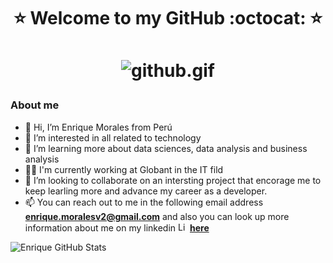 <h1 align="center">⭐️ Welcome to my GitHub :octocat: ⭐️ <h1/>
<p align="center">
<img src="https://media.giphy.com/media/qgQUggAC3Pfv687qPC/giphy.gif" alt="github.gif" border="0">
<p/> 

### About me
- 👋 Hi, I’m Enrique Morales from Perú
- 👀 I’m interested in all related to technology
- 🌱 I’m learning more about data sciences, data analysis and business analysis
- 🐱‍🏍 I'm currently working at Globant in the IT fild
- 💞️ I’m looking to collaborate on an intersting project that encorage me to keep learling more and advance my career as a developer.
- 📫 You can reach out to me in the following email address **enrique.moralesv2@gmail.com** and also you can look up more information about me on my linkedin  <img src="https://cdn.jsdelivr.net/npm/simple-icons@v3/icons/linkedin.svg" alt="LinkedIn" width='15'>
    [**here**](https://www.linkedin.com/in/enriquemoralesv/"here")
   
 


<!---
enriquemoralesvite/enriquemoralesvite is a ✨ special ✨ repository because its `README.md` (this file) appears on your GitHub profile.
You can click the Preview link to take a look at your changes.
--->


<img src="https://github-readme-stats.vercel.app/api?username=enriquemoralesvite&show_icons=true&hide_border=true&count_private=true&theme=shades-of-red&icon_color=fad000" alt="Enrique GitHub Stats">
 
